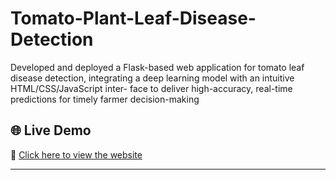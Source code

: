 # Tomato-Plant-Leaf-Disease-Detection
Developed and deployed a Flask-based web application for tomato
leaf disease detection, integrating a deep learning model with an intuitive HTML/CSS/JavaScript inter-
face to deliver high-accuracy, real-time predictions for timely farmer decision-making

## 🌐 Live Demo  
🔗 [Click here to view the website](https://tomato-plant-leaf-disease-detection.onrender.com/)

---
